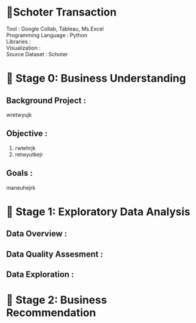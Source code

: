 # 📔**Schoter Transaction**
Tool : Google Collab, Tableau, Ms.Excel <br>
Programming Language : Python <br>
Libraries : <br>
Visualization : <br>
Source Dataset : Schoter <br>

# 📂 Stage 0: Business Understanding
## Background Project :
wretwyujk

## Objective :
1. rwtehrjk
2. retwyutkejr

## Goals :
maneuhejrk
<br>

# 📂 Stage 1: Exploratory Data Analysis
## Data Overview :

## Data Quality Assesment :

## Data Exploration :

# 📂 Stage 2: Business Recommendation
